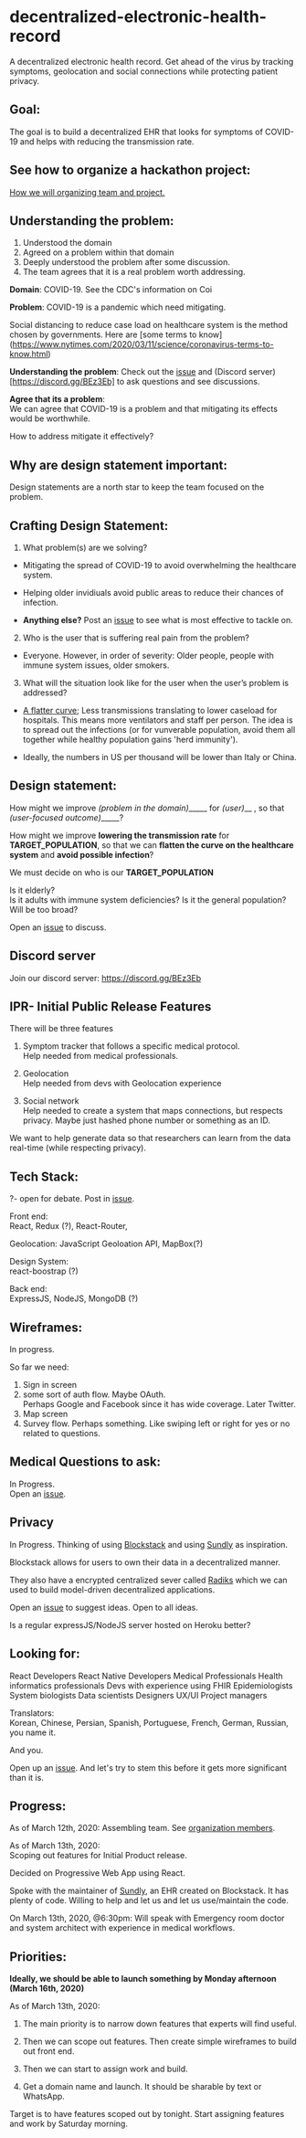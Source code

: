 # decentralized-electronic-health-record
A decentralized electronic health record. Get ahead of the virus by tracking symptoms, geolocation and social connections while protecting patient privacy.

## Goal:
The goal is to build a decentralized EHR that looks for symptoms of COVID-19 and helps with reducing the transmission rate.

## See how to organize a hackathon project:
[How we will organizing team and project.](https://medium.com/linnia/how-to-organize-a-project-in-a-hackathon-be54f167498a)


## Understanding the problem: 
1. Understood the domain
2. Agreed on a problem within that domain
3. Deeply understood the problem after some discussion. 
4. The team agrees that it is a real problem worth addressing.

**Domain**: COVID-19.
See the CDC's information on Coi

**Problem**: COVID-19 is a pandemic which need mitigating. 

Social distancing to reduce case load on healthcare system is the method chosen by governments. Here are [some terms to know] (https://www.nytimes.com/2020/03/11/science/coronavirus-terms-to-know.html)

**Understanding the problem**: Check out the [issue](https://github.com/COVID-19-electronic-health-system/decentralized-electronic-health-record/issues) and (Discord server)[https://discord.gg/BEz3Eb] to ask questions and see discussions.

**Agree that its a problem**:  
We can agree that COVID-19 is a problem and that mitigating its effects would be worthwhile.

How to address mitigate it effectively?

## Why are design statement important:
Design statements are a north star to keep the team focused on the problem.

## Crafting Design Statement:
1. What problem(s) are we solving?

- Mitigating the spread of COVID-19 to avoid overwhelming the healthcare system. 

- Helping older invidiuals avoid public areas to reduce their chances of infection.

- **Anything else?** Post an [issue](https://github.com/COVID-19-electronic-health-system/decentralized-electronic-health-record/issues) to see what is most effective to tackle on. 

2. Who is the user that is suffering real pain from the problem?
- Everyone. However, in order of severity: Older people, people with immune system issues, older smokers. 

3. What will the situation look like for the user when the user’s problem is addressed?
- [A flatter curve](https://www.nytimes.com/2020/03/11/science/coronavirus-curve-mitigation-infection.html); Less transmissions translating to lower caseload for hospitals. This means more ventilators and staff per person. The idea is to spread out the infections (or for vunverable population, avoid them all together while healthy population gains 'herd immunity').

- Ideally, the numbers in US per thousand will be lower than Italy or China.

## Design statement:  
How might we improve _(problem in the domain)______ for _(user)___ , so that _(user-focused outcome)______?

How might we improve **lowering the transmission rate** for **TARGET_POPULATION**, so that we can **flatten the curve on the healthcare system** and **avoid possible infection**?

We must decide on who is our **TARGET_POPULATION**

Is it elderly?  
Is it adults with immune system deficiencies?
Is it the general population?   Will be too broad?

Open an [issue](https://github.com/COVID-19-electronic-health-system/decentralized-electronic-health-record/issues) to discuss.

## Discord server
Join our discord server:
https://discord.gg/BEz3Eb

## IPR- Initial Public Release Features
There will be three features
1) Symptom tracker that follows a specific medical protocol.   
Help needed from medical professionals.

2) Geolocation  
Help needed from devs with Geolocation experience

3) Social network  
Help needed to create a system that maps connections, but respects privacy. Maybe just hashed phone number or something as an ID.

We want to help generate data so that researchers can learn from the data real-time (while respecting privacy).

## Tech Stack:
?- open for debate. Post in [issue](https://github.com/COVID-19-electronic-health-system/decentralized-electronic-health-record/issues).

Front end:   
React, Redux (?), React-Router, 

Geolocation:
JavaScript Geoloation API, MapBox(?)

Design System:  
react-boostrap (?)

Back end:  
ExpressJS, NodeJS, MongoDB (?)

## Wireframes:
In progress.

So far we need:
1. Sign in screen
2. some sort of auth flow. Maybe OAuth.   
Perhaps Google and Facebook since it has wide coverage. Later Twitter.
3. Map screen
4. Survey flow. Perhaps something. Like swiping left or right for yes or no related to questions.

## Medical Questions to ask:
In Progress.  
Open an [issue](https://github.com/COVID-19-electronic-health-system/decentralized-electronic-health-record/issues).

## Privacy 
In Progress.
Thinking of using [Blockstack](https://docs.blockstack.org/) and using [Sundly](https://github.com/Sundly) as inspiration.

Blockstack allows for users to own their data in a decentralized manner. 

They also have a encrypted centralized sever called [Radiks](https://github.com/blockstack/radiks) which we can used to build model-driven decentralized applications. 

Open an [issue](https://github.com/COVID-19-electronic-health-system/decentralized-electronic-health-record/issues) to suggest ideas. Open to all ideas.

Is a regular expressJS/NodeJS server hosted on Heroku better?

## Looking for:
React Developers
React Native Developers 
Medical Professionals
Health informatics professionals
Devs with experience using FHIR 
Epidemiologists
System biologists
Data scientists
Designers
UX/UI
Project managers

Translators:   
Korean, Chinese, Persian, Spanish, Portuguese, French, German, Russian, you name it.

And you.

Open up an [issue](https://github.com/COVID-19-electronic-health-system/decentralized-electronic-health-record/issues). And let's try to stem this before it gets more significant than it is.

## Progress:
As of March 12th, 2020:
Assembling team. 
See [organization members](https://github.com/orgs/COVID-19-electronic-health-system/people).

As of March 13th, 2020:  
Scoping out features for Initial Product release. 

Decided on Progressive Web App using React. 

Spoke with the maintainer of [Sundly](https://github.com/Sundly/sundly/issues/22), an EHR created on Blockstack. It has plenty of code. Willing to help and let us and let us use/maintain the code.

On March 13th, 2020, @6:30pm:
Will speak with Emergency room doctor and system architect with experience in medical workflows.


## Priorities:
**Ideally, we should be able to launch something by Monday afternoon (March 16th, 2020)**

As of March 13th, 2020:
1) The main priority is to narrow down features that experts will find useful. 

2) Then we can scope out features. Then create simple wireframes to build out front end. 

3) Then we can start to assign work and build.

4) Get a domain name and launch.
It should be sharable by text or WhatsApp.

Target is to have features scoped out by tonight. Start assigning features and work by Saturday morning. 